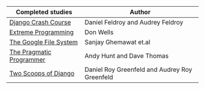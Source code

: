 |Completed studies|Author
|---|---|
[Django Crash Course](https://www.scribd.com/document/459262375/Daniel-Roy-Greenfield-Audrey-Roy-Greenfield-Django-Crash-Course-2020-pdf)|Daniel Feldroy and Audrey Feldroy|
[Extreme Programming](http://www.extremeprogramming.org/index.html)|Don Wells|
[The Google File System](https://static.googleusercontent.com/media/research.google.com/en//archive/gfs-sosp2003.pdf)|Sanjay Ghemawat et.al|
[The Pragmatic Programmer](https://github.com/PegasusWang/books-1/raw/master/software-development/The%20Pragmatic%20Programmer.pdf)|Andy Hunt and Dave Thomas|
[Two Scoops of Django](https://www.feldroy.com/books/two-scoops-of-django-3-x)|Daniel Roy Greenfeld and Audrey Roy Greenfeld|
